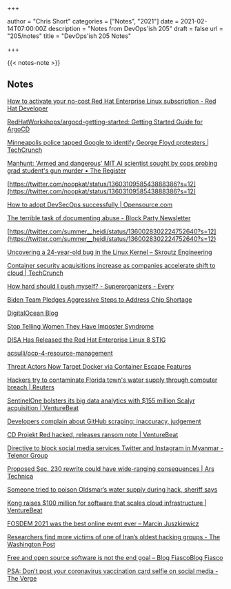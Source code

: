 +++

author = "Chris Short"
categories = ["Notes", "2021"]
date = 2021-02-14T07:00:00Z
description = "Notes from DevOps'ish 205"
draft = false
url = "205/notes"
title = "DevOps'ish 205 Notes"

+++

{{< notes-note >}}

## Notes

[How to activate your no-cost Red Hat Enterprise Linux subscription - Red Hat Developer](https://developers.redhat.com/blog/2021/02/10/how-to-activate-your-no-cost-red-hat-enterprise-linux-subscription/)

[RedHatWorkshops/argocd-getting-started: Getting Started Guide for ArgoCD](https://github.com/RedHatWorkshops/argocd-getting-started)

[Minneapolis police tapped Google to identify George Floyd protesters | TechCrunch](https://techcrunch.com/2021/02/06/minneapolis-protests-geofence-warrant/)

[Manhunt: 'Armed and dangerous' MIT AI scientist sought by cops probing grad student's gun murder • The Register](https://www.theregister.com/2021/02/12/mit_pan_manhunt/)

[https://twitter.com/noopkat/status/1360310958543888386?s=12](https://twitter.com/noopkat/status/1360310958543888386?s=12)

[How to adopt DevSecOps successfully | Opensource.com](https://opensource.com/article/21/2/devsecops)

[The terrible task of documenting abuse - Block Party Newsletter](https://blog.blockpartyapp.com/p/the-terrible-task-of-documenting)

[https://twitter.com/summer__heidi/status/1360028302224752640?s=12](https://twitter.com/summer__heidi/status/1360028302224752640?s=12)

[Uncovering a 24-year-old bug in the Linux Kernel – Skroutz Engineering](https://engineering.skroutz.gr/blog/uncovering-a-24-year-old-bug-in-the-linux-kernel/)

[Container security acquisitions increase as companies accelerate shift to cloud | TechCrunch](https://techcrunch.com/2021/02/08/container-security-acquisitions-increase-as-companies-accelerate-shift-to-cloud/?guccounter=1)

[How hard should I push myself? - Superorganizers - Every](https://every.to/superorganizers/how-hard-should-i-push-myself)

[Biden Team Pledges Aggressive Steps to Address Chip Shortage](https://www.bloombergquint.com/global-economics/biden-team-pledges-aggressive-steps-to-address-chip-shortage)

[DigitalOcean Blog](https://www.digitalocean.com/blog/welcome-to-navigators/)

[Stop Telling Women They Have Imposter Syndrome](https://hbr.org/2021/02/stop-telling-women-they-have-imposter-syndrome)

[DISA Has Released the Red Hat Enterprise Linux 8 STIG](https://www.redhat.com/en/blog/disa-has-released-red-hat-enterprise-linux-8-stig)

[acsulli/ocp-4-resource-management](https://github.com/acsulli/ocp-4-resource-management)

[Threat Actors Now Target Docker via Container Escape Features](https://www.trendmicro.com/en_us/research/21/b/threat-actors-now-target-docker-via-container-escape-features.html)

[Hackers try to contaminate Florida town's water supply through computer breach | Reuters](https://www.reuters.com/article/us-usa-cyber-florida-idUSKBN2A82FV)

[SentinelOne bolsters its big data analytics with $155 million Scalyr acquisition | VentureBeat](https://venturebeat.com/2021/02/09/sentinelone-bolsters-its-big-data-analytics-with-155-million-scalyr-acquisition/)

[Developers complain about GitHub scraping: inaccuracy, judgement](https://www.businessinsider.com/github-scraper-engineers-software-developers-programming-2021-2)

[CD Projekt Red hacked, releases ransom note | VentureBeat](https://venturebeat.com/2021/02/09/cd-projekt-red-hacked-releases-ransom-note/)

[Directive to block social media services Twitter and Instagram in Myanmar - Telenor Group](https://www.telenor.com/directive-to-block-social-media-services-twitter-and-instagram-in-myanmar/)

[Proposed Sec. 230 rewrite could have wide-ranging consequences | Ars Technica](https://arstechnica.com/tech-policy/2021/02/proposed-sec-230-rewrite-could-have-wide-ranging-consequences/)

[Someone tried to poison Oldsmar’s water supply during hack, sheriff says](https://www.tampabay.com/news/pinellas/2021/02/08/someone-tried-to-poison-oldsmars-water-supply-during-hack-sheriff-says/)

[Kong raises $100 million for software that scales cloud infrastructure | VentureBeat](https://venturebeat.com/2021/02/08/kong-raises-100-million-for-software-that-scales-cloud-infrastructure/)

[FOSDEM 2021 was the best online event ever – Marcin Juszkiewicz](https://marcin.juszkiewicz.com.pl/2021/02/08/fosdem-2021-was-the-best-online-event-ever/)

[Researchers find more victims of one of Iran’s oldest hacking groups - The Washington Post](https://www.washingtonpost.com/nation/2021/02/08/researchers-find-more-victims-one-irans-oldest-hacking-groups/)

[Free and open source software is not the end goal – Blog FiascoBlog Fiasco](https://funnelfiasco.com/blog/2021/02/08/free-and-open-source-software-is-not-the-end-goal/)

[PSA: Don’t post your coronavirus vaccination card selfie on social media - The Verge](https://www.theverge.com/2021/2/6/22270400/coronavirus-vaccine-card-selfie-social-media)